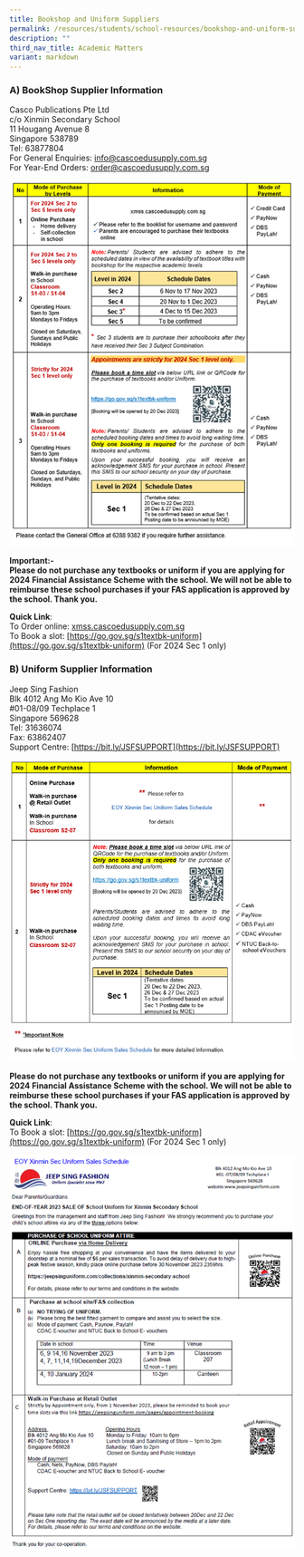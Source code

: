 ```yaml
---
title: Bookshop and Uniform Suppliers
permalink: /resources/students/school-resources/bookshop-and-uniform-suppliers/
description: ""
third_nav_title: Academic Matters
variant: markdown
---
```

### A) BookShop Supplier Information  

Casco Publications Pte Ltd<br>
c/o Xinmin Secondary School<br>
11 Hougang Avenue 8<br>
Singapore 538789<br>
Tel: 63877804<br>
For General Enquiries: [info@cascoedusupply.com.sg](info@cascoedusupply.com.sg)<br>
For Year-End Orders: [order@cascoedusupply.com.sg](order@cascoedusupply.com.sg)

![](/images/Bookshop%20and%20Uniform%20Suppliers/books1.png)

**Important:-**<br>
**Please do not purchase any textbooks or uniform if you are applying for 2024 Financial Assistance Scheme with the school. We will not be able to reimburse these school purchases if your FAS application is approved by the school. Thank you.**


**Quick Link**:<br>
To Order online:	[xmss.cascoedusupply.com.sg](https://cascoedusupply.com.sg/?schoolid=114)<br>
To Book a slot:		[https://go.gov.sg/s1textbk-uniform](https://go.gov.sg/s1textbk-uniform) 	(For 2024 Sec 1 only)

### B)  Uniform Supplier Information

Jeep Sing Fashion<br>
Blk 4012 Ang Mo Kio Ave 10<br>
#01-08/09 Techplace 1<br>
Singapore 569628<br>
Tel: 31636074<br>
Fax: 63862407<br>
Support Centre:  [https://bit.ly/JSFSUPPORT](https://bit.ly/JSFSUPPORT) <br>

![](/images/Bookshop%20and%20Uniform%20Suppliers/books2.png)

**Please do not purchase any textbooks or uniform if you are applying for 2024 Financial Assistance Scheme with the school. 
We will not be able to reimburse these school purchases if your FAS application is approved by the school. Thank you.**

**Quick Link**:<br>
To Book a slot:		[https://go.gov.sg/s1textbk-uniform](https://go.gov.sg/s1textbk-uniform)	(For 2024 Sec 1 only)

![](/images/Bookshop%20and%20Uniform%20Suppliers/books3.png)